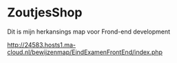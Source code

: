 # ZoutjesShop
Dit is mijn herkansings map voor Frond-end development


http://24583.hosts1.ma-cloud.nl/bewijzenmap/EindExamenFrontEnd/index.php

